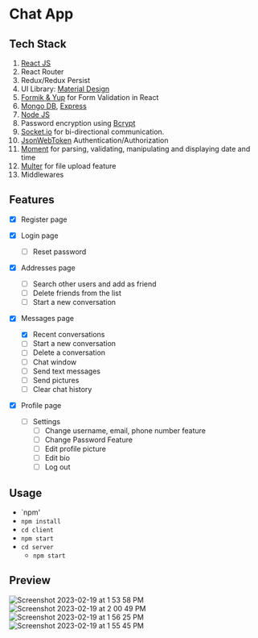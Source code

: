 # Chat App

## Tech Stack

1. [React JS](https://reactjs.org/docs/getting-started.html/)
2. React Router
3. Redux/Redux Persist
4. UI Library: [Material Design](https://mui.com/) 
5. [Formik & Yup](https://formik.org/docs/guides/validation) for Form Validation in React
6. [Mongo DB](https://www.mongodb.com/docs/), [Express](https://expressjs.com/en/starter/installing.html)
7. [Node JS](https://nodejs.org/en/)
8. Password encryption using [Bcrypt](https://www.becrypt.com/uk/)
9. [Socket.io](https://socket.io/get-started/chat) for bi-directional communication.
10. [JsonWebToken](https://jwt.io/introduction) Authentication/Authorization
11. [Moment](https://jwt.io/Moment%20for%20parsing,%20validating,%20manipulating%20and%20displaying%20date%20and%20time.) for parsing, validating, manipulating and displaying date and time
12. [Multer](https://www.npmjs.com/package/multer) for file upload feature
13. Middlewares

## Features

- [x] Register page

- [x] Login page
  - [ ] Reset password

- [x] Addresses page
  - [ ] Search other users and add as friend
  - [ ] Delete friends from the list
  - [ ] Start a new conversation

- [x] Messages page
  - [x] Recent conversations
   - [ ] Start a new conversation 
   - [ ] Delete a conversation
  - [ ] Chat window
   - [ ] Send text messages
   - [ ] Send pictures
   - [ ] Clear chat history

- [x] Profile page
  - [ ] Settings
    - [ ] Change username, email, phone number feature
    - [ ] Change Password Feature
    - [ ] Edit profile picture
    - [ ] Edit bio
    - [ ] Log out

## Usage
- `npm'
- `npm install`
 - `cd client`
 - `npm start`
 - `cd server`
   - `npm start`

## Preview

![Screenshot 2023-02-19 at 1 53 58 PM](https://user-images.githubusercontent.com/73333847/219931643-f9093ac5-6171-46cf-a3aa-1766f9b4618d.png)
![Screenshot 2023-02-19 at 2 00 49 PM](https://user-images.githubusercontent.com/73333847/219931800-56c1cdb3-9c55-4b5a-b7de-d7b9e355c96b.png)
![Screenshot 2023-02-19 at 1 56 25 PM](https://user-images.githubusercontent.com/73333847/219931646-9e5a89c2-c8df-4e56-874d-c2841e00fdc1.png)
![Screenshot 2023-02-19 at 1 55 45 PM](https://user-images.githubusercontent.com/73333847/219931651-ba0ef079-3dc5-4c6a-ba46-639d9acba35a.png)

